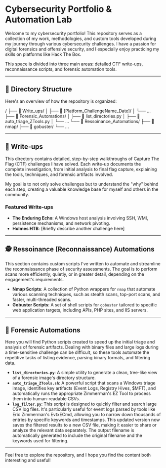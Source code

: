 # Cybersecurity Portfolio & Automation Lab

Welcome to my cybersecurity portfolio! This repository serves as a collection of my work, methodologies, and custom tools developed during my journey through various cybersecurity challenges. I have a passion for digital forensics and offensive security, and I especially enjoy practicing my skills on platforms like Hack The Box.

This space is divided into three main areas: detailed CTF write-ups, reconnaissance scripts, and forensic automation tools.

---

## 📂 Directory Structure

Here's an overview of how the repository is organized:

/
├── 📁 Write_ups/
│   ├── 📁 [Platform_ChallengeName_Date]/
│   └── ...
├── 📁 Forensic_Automations/
│   ├── 📄 list_directories.py
│   ├── 📄 auto_triage_ZTools.py
│   └── ...
└── 📁 Ressoinance_Automations/
├── 📁 nmap/
├── 📁 gobuster/
└── ...


---

## 📝 Write-ups

This directory contains detailed, step-by-step walkthroughs of Capture The Flag (CTF) challenges I have solved. Each write-up documents the complete investigation, from initial analysis to final flag capture, explaining the tools, techniques, and forensic artifacts involved.

My goal is to not only solve challenges but to understand the "why" behind each step, creating a valuable knowledge base for myself and others in the community.

### Featured Write-ups
* **The Enduring Echo**: A Windows host analysis involving SSH, WMI, persistence mechanisms, and network pivoting.
* **Holmes HTB**: [Briefly describe another challenge here]

---

## 🕵️ Ressoinance (Reconnaissance) Automations

This section contains custom scripts I've written to automate and streamline the reconnaissance phase of security assessments. The goal is to perform scans more efficiently, quietly, or in greater detail, depending on the engagement's requirements.

* **Nmap Scripts**: A collection of Python wrappers for `nmap` that automate various scanning techniques, such as stealth scans, top-port scans, and faster, multi-threaded scans.
* **Gobuster Scripts**: A set of shell scripts for `gobuster` tailored to specific web application targets, including APIs, PHP sites, and IIS servers.

---

## 🔬 Forensic Automations

Here you will find Python scripts created to speed up the initial triage and analysis of forensic artifacts. Dealing with binary files and large logs during a time-sensitive challenge can be difficult, so these tools automate the repetitive tasks of listing evidence, parsing binary formats, and filtering data.

* **`list_directories.py`**: A simple utility to generate a clean, tree-like view of a forensic image's directory structure.
* **`auto_triage_ZTools.sh`**: A powerful script that scans a Windows triage image, identifies key artifacts (Event Logs, Registry Hives, $MFT), and automatically runs the appropriate Zimmerman's EZ Tool to process them into human-readable CSVs.
* **`log_filter.py`**:
This script is designed to quickly filter and search large CSV log files. It's particularly useful for event logs parsed by tools like Eric Zimmerman's EvtxECmd, allowing you to narrow down thousands of entries by specific keywords and timestamps. This updated version now saves the filtered results to a new CSV file, making it easier to share or analyze the relevant data separately. The output filename is automatically generated to include the original filename and the keywords used for filtering.


---

Feel free to explore the repository, and I hope you find the content both interesting and useful!